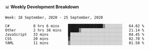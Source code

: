 📊 **Weekly Development Breakdown**
<!--START_SECTION:waka-->
```text
Week: 18 September, 2020 - 25 September, 2020

C#           8 hrs 6 mins    ████████████████▒░░░░░░░░   64.82 % 
Other        2 hrs 38 mins   █████▒░░░░░░░░░░░░░░░░░░░   21.14 % 
JavaScript   33 mins         █░░░░░░░░░░░░░░░░░░░░░░░░   04.45 % 
CSS          20 mins         ▓░░░░░░░░░░░░░░░░░░░░░░░░   02.70 % 
YAML         11 mins         ▒░░░░░░░░░░░░░░░░░░░░░░░░   01.50 % 
```
<!--END_SECTION:waka-->
